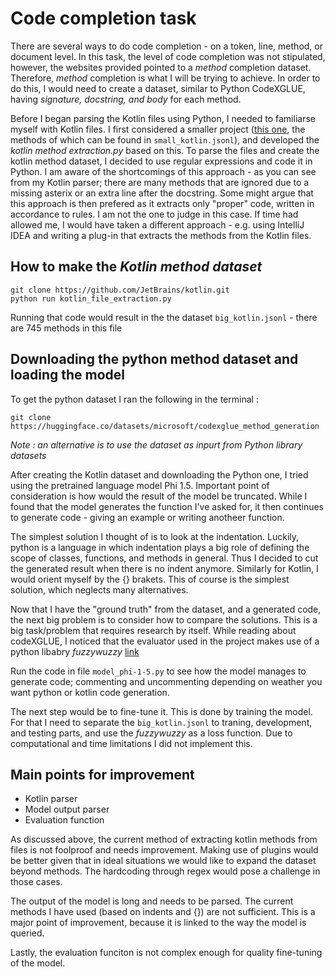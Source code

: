 # Code completion task

There are several ways to do code completion - on a token, line, method, or document level. 
In this task, the level of code completion was not stipulated, however, the websites provided pointed to a *method* completion dataset. Therefore, *method* completion is what I will be trying to achieve. 
In order to do this, I would need to create a dataset, similar to Python CodeXGLUE, having _signature, docstring, and body_ for each method. 

Before I began parsing the Kotlin files using Python, I needed to familiarse myself with Kotlin files. 
I first considered a smaller project ([this one](https://github.com/TheAlgorithms/Kotlin), the methods of which can be found in ```small_kotlin.jsonl```), and developed the _kotlin method extraction.py_ based on this. 
To parse the files and create the kotlin method dataset, I decided to use regular expressions and code it in Python. I am aware of the shortcomings of this approach - as you can see from my Kotlin parser; there are many methods that are ignored due to a missing asterix or an extra line after the docstring. Some might argue that this approach is then prefered as it extracts only "proper" code, written in accordance to rules. I am not the one to judge in this case. If time had allowed me, I would have taken a different approach - e.g. using IntelliJ IDEA and writing a plug-in that extracts the methods from the Kotlin files. 

## How to make the _Kotlin method dataset_
```
git clone https://github.com/JetBrains/kotlin.git
python run kotlin_file_extraction.py
```
Running that code would result in the the dataset ```big_kotlin.jsonl``` - there are 745 methods in this file

## Downloading the python method dataset and loading the model
To get the python dataset I ran the following in the terminal : 
```
git clone https://huggingface.co/datasets/microsoft/codexglue_method_generation
```
_Note : an alternative is to use the dataset as inpurt from Python library datasets_

After creating the Kotlin dataset and downloading the Python one, I tried using the pretrained language model Phi 1.5. Important point of consideration is how would the result of the model be truncated. While I found that the model generates the function I've asked for, it then continues to generate code - giving an example or writing anotheer function. 

The simplest solution I thought of is to look at the indentation. Luckily, python is a language in which indentation plays a big role of defining the scope of classes, functions, and methods in general. Thus I decided to cut the generated result when there is no indent anymore. Similarly for Kotlin, I would orient myself by the {} brakets. This of course is the simplest solution, which neglects many alternatives.

Now that I have the "ground truth" from the dataset, and a generated code, the next big problem is to consider how to compare the solutions. This is a big task/problem that requires research by itself. While reading about codeXGLUE, I noticed that the evaluator used in the project makes use of a python libabry _fuzzywuzzy_ [link](https://github.com/microsoft/CodeXGLUE/tree/main/Code-Code/Method-Generation#evaluator)

Run the code in file ```model_phi-1-5.py``` to see how the model manages to generate code; commenting and uncommenting depending on weather you want python or kotlin code generation. 

The next step would be to fine-tune it. This is done by training the model. For that I need to separate the ```big_kotlin.jsonl``` to traning, development, and testing parts, and use the _fuzzywuzzy_ as a loss function. Due to computational and time limitations I did not implement this.

## Main points for improvement
- Kotlin parser
- Model output parser
- Evaluation function

As discussed above, the current method of extracting kotlin methods from files is not foolproof and needs improvement. Making use of plugins would be better given that in ideal situations we would like to expand the dataset beyond methods. The hardcoding through regex would pose a challenge in those cases. 

The output of the model is long and needs to be parsed. The current methods I have used (based on indents and {}) are not sufficient. This is a major point of improvement, because it is linked to the way the model is queried. 

Lastly, the evaluation funciton is not complex enough for quality fine-tuning of the model. 

